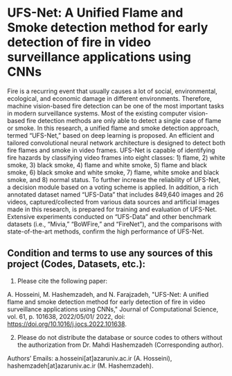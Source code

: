 # UFS-Net: A Unified Flame and Smoke detection method for early detection of fire in video surveillance applications using CNNs

Fire is a recurring event that usually causes a lot of social, environmental, ecological, and economic damage in different environments. Therefore, machine vision-based fire detection can be one of the most important tasks in modern surveillance systems. Most of the existing computer vision-based fire detection methods are only able to detect a single case of flame or smoke. In this research, a unified flame and smoke detection approach, termed “UFS-Net,” based on deep learning is proposed. An efficient and tailored convolutional neural network architecture is designed to detect both fire flames and smoke in video frames. UFS-Net is capable of identifying fire hazards by classifying video frames into eight classes: 1) flame, 2) white smoke, 3) black smoke, 4) flame and white smoke, 5) flame and black smoke, 6) black smoke and white smoke, 7) flame, white smoke and black smoke, and 8) normal status. To further increase the reliability of UFS-Net, a decision module based on a voting scheme is applied. In addition, a rich annotated dataset named “UFS-Data” that includes 849,640 images and 26 videos, captured/collected from various data sources and artificial images made in this research, is prepared for training and evaluation of UFS-Net. Extensive experiments conducted on “UFS-Data” and other benchmark datasets (i.e., “Mivia,” “BoWFire,” and “FireNet”), and the comparisons with state-of-the-art methods, confirm the high performance of UFS-Net.


## Condition and terms to use any sources of this project (Codes, Datasets, etc.):

1) Please cite the following paper:

A. Hosseini, M. Hashemzadeh, and N. Farajzadeh, "UFS-Net: A unified flame and smoke detection method for early detection of fire in video surveillance applications using CNNs," Journal of Computational Science, vol. 61, p. 101638, 2022/05/01/ 2022, doi: https://doi.org/10.1016/j.jocs.2022.101638.

2) Please do not distribute the database or source codes to others without the authorization from Dr. Mahdi Hashemzadeh (Corresponding author).

Authors’ Emails: a.hosseini[at]azaruniv.ac.ir (A. Hosseini), hashemzadeh[at]azaruniv.ac.ir (M. Hashemzadeh).

